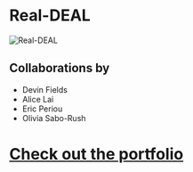 # Real-DEAL

![Real-DEAL](client/assets/logo.png)

## Collaborations by

- Devin Fields
- Alice Lai
- Eric Periou
- Olivia Sabo-Rush

# [Check out the portfolio](www.real-deal.studio)
